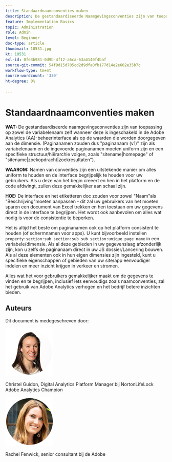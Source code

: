 ```yaml
---
title: Standaardnaamconventies maken
description: De gestandaardiseerde Naamgevingsconventies zijn van toepassing op zowel de variabelenaam zelf wanneer deze wordt ingeschakeld in de API voor AA-beheer als op de waarden die worden doorgegeven aan de dimensie.
feature: Implementation Basics
topic: Administration
role: Admin
level: Beginner
doc-type: article
thumbnail: 10531.jpg
kt: 10531
exl-id: 0fe3b981-0d9b-4f12-a6ca-63a4140f4baf
source-git-commit: 54f9d15d705cd2d9dfa0fb177d14e2e602e35b7c
workflow-type: tm+mt
source-wordcount: '330'
ht-degree: 0%

---
```


# Standaardnaamconventies maken

**WAT:** De gestandaardiseerde naamgevingsconventies zijn van toepassing op zowel de variabelenaam zelf wanneer deze is ingeschakeld in de Adobe Analytics (AA)-beheerinterface als op de waarden die worden doorgegeven aan de dimensie. (Paginanamen zouden dus &quot;paginanaam (v1)&quot; zijn als variabelenaam en de ingevoerde paginanamen moeten uniform zijn en een specifieke structuur/hiërarchie volgen, zoals &quot;sitename|homepage&quot; of &quot;sitename|zoekopdracht|zoekresultaten&quot;).

**WAAROM:** Namen van conventies zijn een uitstekende manier om alles uniform te houden en de interface begrijpelijk te houden voor uw gebruikers. Als u deze van het begin creeert en hen in het platform en de code afdwingt, zullen deze gemakkelijker aan schaal zijn.

**HOE:** De interface en het etiketteren doc zouden voor zowel &quot;Naam&quot;als &quot;Beschrijving&quot;moeten aanpassen - dit zal uw gebruikers van het moeten sparen een document van Excel trekken en hen toestaan om uw gegevens direct in de interface te begrijpen. Het wordt ook aanbevolen om alles wat nodig is voor de consistentie te beperken.

Het is altijd het beste om paginanamen ook op het platform consistent te houden (of schermnamen voor apps). U kunt bijvoorbeeld instellen `property:section:sub section:sub sub section:unique page name` in een variabele/dimensie. Als al deze gebieden in uw gegevenslaag afzonderlijk zijn, kon u zelfs de paginanaam direct in uw JS dossier/Lancering bouwen. Als al deze elementen ook in hun eigen dimensies zijn ingesteld, kunt u specifieke eigenschappen of gebieden van uw site/app eenvoudiger indelen en meer inzicht krijgen in verkeer en stromen.

Alles wat het voor gebruikers gemakkelijker maakt om de gegevens te vinden en te begrijpen, inclusief iets eenvoudigs zoals naamconventies, zal het gebruik van Adobe Analytics verhogen en het bedrijf betere inzichten bieden.

## Auteurs

Dit document is medegeschreven door:

![Christel Guidon](assets/Christel-Headshot-150.png)

Christel Guidon, Digital Analytics Platform Manager bij NortonLifeLock Adobe Analytics Champion

![Rachel Fenwick](assets/Rachel-Fenwick-150.png)

Rachel Fenwick, senior consultant bij de Adobe
